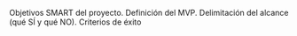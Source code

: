Objetivos SMART del proyecto.
Definición del MVP.
Delimitación del alcance (qué SÍ y qué NO).
Criterios de éxito
